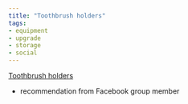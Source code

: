 ```yaml
---
title: "Toothbrush holders"
tags:
- equipment
- upgrade
- storage
- social
---
```

[Toothbrush holders](https://www.amazon.com/dp/B09STGW2SC/ref=nosim?tag=ffwf0f-20)
- recommendation from Facebook group member
